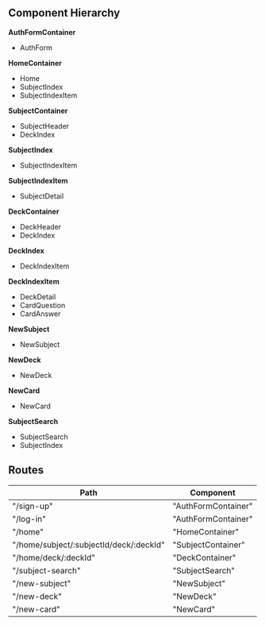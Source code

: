 ## Component Hierarchy

**AuthFormContainer**
 - AuthForm

**HomeContainer**
 - Home
 - SubjectIndex
 - SubjectIndexItem

**SubjectContainer**
 - SubjectHeader
 - DeckIndex

**SubjectIndex**
 - SubjectIndexItem

**SubjectIndexItem**
 - SubjectDetail

**DeckContainer**
 - DeckHeader
 - DeckIndex

**DeckIndex**
 - DeckIndexItem

**DeckIndexItem**
 - DeckDetail
 - CardQuestion
 - CardAnswer

**NewSubject**
 - NewSubject

**NewDeck**
 - NewDeck

**NewCard**
 - NewCard

**SubjectSearch**
 - SubjectSearch
 - SubjectIndex

## Routes

|Path   | Component   |
|-------|-------------|
| "/sign-up" | "AuthFormContainer" |
| "/log-in" | "AuthFormContainer" |
| "/home" | "HomeContainer" |
| "/home/subject/:subjectId/deck/:deckId" | "SubjectContainer" |
| "/home/deck/:deckId" | "DeckContainer" |
| "/subject-search" | "SubjectSearch" |
| "/new-subject" | "NewSubject" |
| "/new-deck" | "NewDeck" |
| "/new-card" | "NewCard" |

